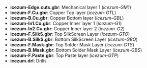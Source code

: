 * **icezum-Edge.cuts.gbr**: Mechanical layer 1 (*icezum-GM1*)
* **icezum-F.Cu.gbr**: Copper Top layer (*icezum-GTL*)
* **icezum-B.Cu.gbr**: Copper Bottom layer (*icezum-GBL*)
* **icezum-In1.Cu.gbr**: Copper Inner layer 1 (*icezum-G1*)
* **icezum-In2.Cu.gbr**: Copper Inner layer 2 (*icezum-G2*)
* **icezum-F.SilkS.gbr**: Top SilkScreen Layer (*icezum-GTO*)
* **icezum-B.SilkS.gbr**: Bottom SilkScreen Layer (*icezum-GBO*)
* **icezum-F.Mask.gbr**: Top Solder Mask Layer (*icezum-GTS*)
* **icezum-B.Mask.gbr**: Bottom Solder Mask Layer (*icezum-GBS*)
* **icezum-F.Paste.gbr**: Top Paste layer (*icezum-GTP*)
* **icezum.drl**: Drills
